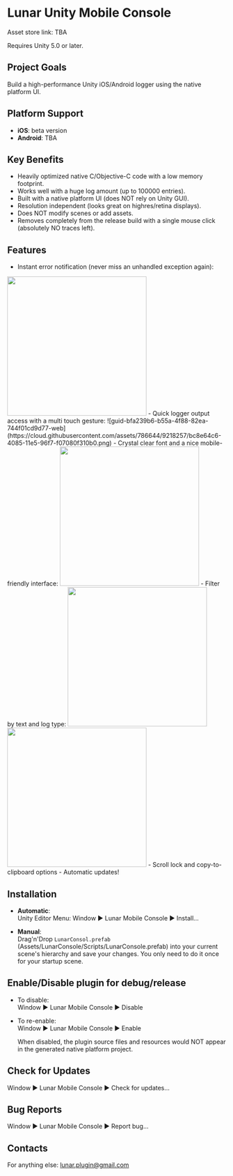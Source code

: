 # Lunar Unity Mobile Console

Asset store link: TBA

Requires Unity 5.0 or later.

## Project Goals

Build a high-performance Unity iOS/Android logger using the native platform UI.  

## Platform Support
- **iOS**: beta version
- **Android**: TBA
  
## Key Benefits
- Heavily optimized native C/Objective-C code with a low memory footprint.
- Works well with a huge log amount (up to 100000 entries).
- Built with a native platform UI (does NOT rely on Unity GUI).
- Resolution independent (looks great on highres/retina displays).
- Does NOT modify scenes or add assets.
- Removes completely from the release build with a single mouse click (absolutely NO traces left).

## Features
- Instant error notification (never miss an unhandled exception again):  
<img src="https://cloud.githubusercontent.com/assets/786644/9218202/21948cb6-4085-11e5-9173-8bf8ecc0a3f2.PNG" width=320/>
- Quick logger output access with a multi touch gesture:  
![guid-bfa239b6-b55a-4f88-82ea-744f01cd9d77-web](https://cloud.githubusercontent.com/assets/786644/9218257/bc8e64c6-4085-11e5-96f7-f07080f310b0.png)
- Crystal clear font and a nice mobile-friendly interface:  
<img src="https://cloud.githubusercontent.com/assets/786644/9218239/8233282a-4085-11e5-9304-45698b89dde4.PNG" width=320/>
- Filter by text and log type:  
<img src="https://cloud.githubusercontent.com/assets/786644/9218396/01f6dee8-4087-11e5-8ac0-09c795c657b6.PNG" width=320/>
<img src="https://cloud.githubusercontent.com/assets/786644/9218405/166283e6-4087-11e5-9f39-35d34bfdf6c1.PNG" width=320/>
- Scroll lock and copy-to-clipboard options
- Automatic updates!
 
## Installation
- **Automatic**:  
  Unity Editor Menu:  Window ▶ Lunar Mobile Console ▶ Install...
  
- **Manual**:  
  Drag'n'Drop `LunarConsol.prefab` (Assets/LunarConsole/Scripts/LunarConsole.prefab) into your current scene's hierarchy and save your changes. You only need to do it once for your startup scene.

## Enable/Disable plugin for debug/release
- To disable:  
  Window ▶ Lunar Mobile Console ▶ Disable
- To re-enable:  
  Window ▶ Lunar Mobile Console ▶ Enable
  
  When disabled, the plugin source files and resources would NOT appear in the generated native platform project.
 
## Check for Updates
Window ▶ Lunar Mobile Console ▶ Check for updates...

## Bug Reports
Window ▶ Lunar Mobile Console ▶ Report bug...
 
## Contacts

For anything else: lunar.plugin@gmail.com
